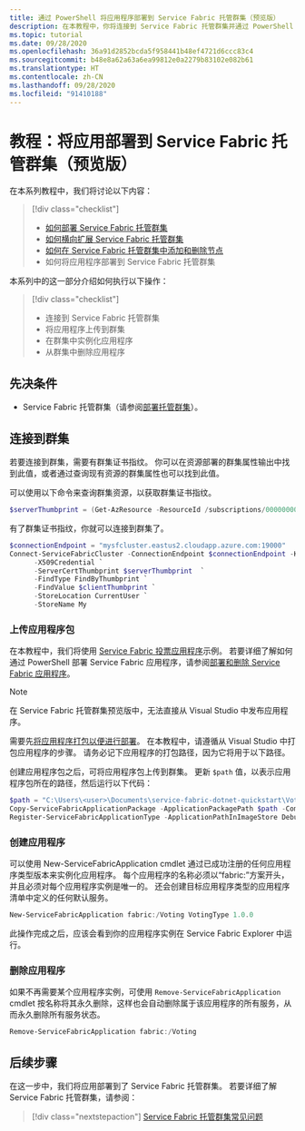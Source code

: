 ```yaml
---
title: 通过 PowerShell 将应用程序部署到 Service Fabric 托管群集（预览版）
description: 在本教程中，你将连接到 Service Fabric 托管群集并通过 PowerShell 部署应用程序。
ms.topic: tutorial
ms.date: 09/28/2020
ms.openlocfilehash: 36a91d2852bcda5f958441b48ef4721d6ccc83c4
ms.sourcegitcommit: b48e8a62a63a6ea99812e0a2279b83102e082b61
ms.translationtype: HT
ms.contentlocale: zh-CN
ms.lasthandoff: 09/28/2020
ms.locfileid: "91410188"
---
```

# <a name="tutorial-deploy-an-app-to-a-service-fabric-managed-cluster-preview"></a>教程：将应用部署到 Service Fabric 托管群集（预览版）

在本系列教程中，我们将讨论以下内容：

> [!div class="checklist"]
> * [如何部署 Service Fabric 托管群集](tutorial-managed-cluster-deploy.md)
> * [如何横向扩展 Service Fabric 托管群集](tutorial-managed-cluster-scale.md)
> * [如何在 Service Fabric 托管群集中添加和删除节点](tutorial-managed-cluster-add-remove-node-type.md)
> * 如何将应用程序部署到 Service Fabric 托管群集

本系列中的这一部分介绍如何执行以下操作：

> [!div class="checklist"]
> * 连接到 Service Fabric 托管群集
> * 将应用程序上传到群集
> * 在群集中实例化应用程序
> * 从群集中删除应用程序

## <a name="prerequisites"></a>先决条件

* Service Fabric 托管群集（请参阅[部署托管群集](tutorial-managed-cluster-deploy.md)）。

## <a name="connect-to-your-cluster"></a>连接到群集

若要连接到群集，需要有群集证书指纹。 你可以在资源部署的群集属性输出中找到此值，或者通过查询现有资源的群集属性也可以找到此值。

可以使用以下命令来查询群集资源，以获取群集证书指纹。

```powershell
$serverThumbprint = (Get-AzResource -ResourceId /subscriptions/00000000-0000-0000-0000-000000000000/resourceGroups/myResourceGroup/providers/Microsoft.ServiceFabric/managedclusters/mysfcluster).Properties.clusterCertificateThumbprint
```

有了群集证书指纹，你就可以连接到群集了。

```powershell
$connectionEndpoint = "mysfcluster.eastus2.cloudapp.azure.com:19000"
Connect-ServiceFabricCluster -ConnectionEndpoint $connectionEndpoint -KeepAliveIntervalInSec 10 `
      -X509Credential `
      -ServerCertThumbprint $serverThumbprint  `
      -FindType FindByThumbprint `
      -FindValue $clientThumbprint `
      -StoreLocation CurrentUser `
      -StoreName My

```

### <a name="upload-an-application-package"></a>上传应用程序包

在本教程中，我们将使用 [Service Fabric 投票应用程序](https://github.com/Azure-Samples/service-fabric-dotnet-quickstart/tree/voting-sample-no-reverse-proxy)示例。 若要详细了解如何通过 PowerShell 部署 Service Fabric 应用程序，请参阅[部署和删除 Service Fabric 应用程序](service-fabric-deploy-remove-applications.md)。

> [!NOTE]
> 在 Service Fabric 托管群集预览版中，无法直接从 Visual Studio 中发布应用程序。

需要先[将应用程序打包以便进行部署](service-fabric-package-apps.md)。 在本教程中，请遵循从 Visual Studio 中打包应用程序的步骤。 请务必记下应用程序的打包路径，因为它将用于以下路径。

创建应用程序包之后，可将应用程序包上传到群集。 更新 `$path` 值，以表示应用程序包所在的路径，然后运行以下代码：

```powershell
$path = "C:\Users\<user>\Documents\service-fabric-dotnet-quickstart\Voting\pkg\Debug"
Copy-ServiceFabricApplicationPackage -ApplicationPackagePath $path -CompressPackage
Register-ServiceFabricApplicationType -ApplicationPathInImageStore Debug
```

### <a name="create-an-application"></a>创建应用程序

可以使用 New-ServiceFabricApplication cmdlet 通过已成功注册的任何应用程序类型版本来实例化应用程序。 每个应用程序的名称必须以“fabric:”方案开头，并且必须对每个应用程序实例是唯一的。 还会创建目标应用程序类型的应用程序清单中定义的任何默认服务。

```powershell
New-ServiceFabricApplication fabric:/Voting VotingType 1.0.0
```

此操作完成之后，应该会看到你的应用程序实例在 Service Fabric Explorer 中运行。

### <a name="remove-an-application"></a>删除应用程序

如果不再需要某个应用程序实例，可使用 `Remove-ServiceFabricApplication` cmdlet 按名称将其永久删除，这样也会自动删除属于该应用程序的所有服务，从而永久删除所有服务状态。

```powershell
Remove-ServiceFabricApplication fabric:/Voting
```

## <a name="next-steps"></a>后续步骤

在这一步中，我们将应用部署到了 Service Fabric 托管群集。 若要详细了解 Service Fabric 托管群集，请参阅：

> [!div class="nextstepaction"]
> [Service Fabric 托管群集常见问题](faq-managed-cluster.md)
